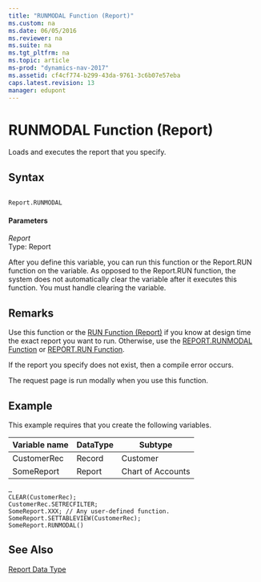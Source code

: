 ```yaml
---
title: "RUNMODAL Function (Report)"
ms.custom: na
ms.date: 06/05/2016
ms.reviewer: na
ms.suite: na
ms.tgt_pltfrm: na
ms.topic: article
ms-prod: "dynamics-nav-2017"
ms.assetid: cf4cf774-b299-43da-9761-3c6b07e57eba
caps.latest.revision: 13
manager: edupont
---
```

# RUNMODAL Function (Report)
Loads and executes the report that you specify.  
  
## Syntax  
  
```  
  
Report.RUNMODAL  
```  
  
#### Parameters  
 *Report*  
 Type: Report  
  
 After you define this variable, you can run this function or the Report.RUN function on the variable. As opposed to the Report.RUN function, the system does not automatically clear the variable after it executes this function. You must handle clearing the variable.  
  
## Remarks  
 Use this function or the [RUN Function \(Report\)](RUN-Function--Report-.md) if you know at design time the exact report you want to run. Otherwise, use the [REPORT.RUNMODAL Function](REPORT.RUNMODAL-Function.md) or [REPORT.RUN Function](REPORT.RUN-Function.md).  
  
 If the report you specify does not exist, then a compile error occurs.  
  
 The request page is run modally when you use this function.  
  
## Example  
 This example requires that you create the following variables.  
  
|Variable name|DataType|Subtype|  
|-------------------|--------------|-------------|  
|CustomerRec|Record|Customer|  
|SomeReport|Report|Chart of Accounts|  
  
```  
…  
CLEAR(CustomerRec);  
CustomerRec.SETRECFILTER;  
SomeReport.XXX; // Any user-defined function.  
SomeReport.SETTABLEVIEW(CustomerRec);  
SomeReport.RUNMODAL()  
```  
  
## See Also  
 [Report Data Type](Report-Data-Type.md)